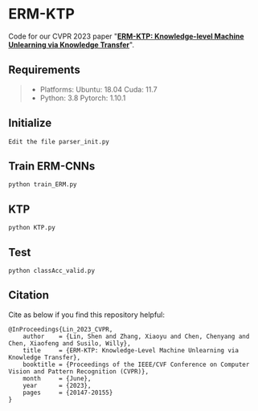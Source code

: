 # ERM-KTP
Code for our CVPR 2023 paper "**[ERM-KTP: Knowledge-level Machine Unlearning via Knowledge Transfer](https://openaccess.thecvf.com/content/CVPR2023/html/Lin_ERM-KTP_Knowledge-Level_Machine_Unlearning_via_Knowledge_Transfer_CVPR_2023_paper.html)**". 

## Requirements
>- Platforms: Ubuntu: 18.04 Cuda: 11.7
>- Python: 3.8 Pytorch: 1.10.1

## Initialize
~~~
Edit the file parser_init.py
~~~

## Train ERM-CNNs
~~~
python train_ERM.py
~~~

## KTP
~~~
python KTP.py
~~~

## Test
~~~
python classAcc_valid.py
~~~

## Citation

Cite as below if you find this repository helpful:

~~~ 
@InProceedings{Lin_2023_CVPR,
    author    = {Lin, Shen and Zhang, Xiaoyu and Chen, Chenyang and Chen, Xiaofeng and Susilo, Willy},
    title     = {ERM-KTP: Knowledge-Level Machine Unlearning via Knowledge Transfer},
    booktitle = {Proceedings of the IEEE/CVF Conference on Computer Vision and Pattern Recognition (CVPR)},
    month     = {June},
    year      = {2023},
    pages     = {20147-20155}
}
~~~
